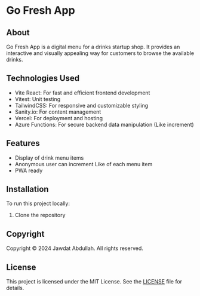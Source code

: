 # Go Fresh App

## About
Go Fresh App is a digital menu for a drinks startup shop. It provides an interactive and visually appealing way for customers to browse the available drinks.

## Technologies Used
- Vite React: For fast and efficient frontend development
- Vitest: Unit testing
- TailwindCSS: For responsive and customizable styling
- Sanity.io: For content management
- Vercel: For deployment and hosting
- Azure Functions: For secure backend data manipulation (Like increment)

## Features
- Display of drink menu items
- Anonymous user can increment Like of each menu item
- PWA ready

## Installation
To run this project locally:

1. Clone the repository

## Copyright

Copyright © 2024 Jawdat Abdullah. All rights reserved.

## License

This project is licensed under the MIT License. See the [LICENSE](LICENSE) file for details.